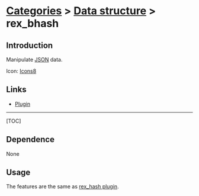 # [Categories](categories.index.html) > [Data structure](datastructure.index.html) > rex_bhash

## Introduction

Manipulate [JSON](http://www.json.org/) data.

Icon: [Icons8](https://icons8.com/)

## Links

- [Plugin](https://rexrainbow.github.io/C3RexDoc/repo/rex_bHash.c3addon)


----

[TOC]

## Dependence

None

## Usage

The features are the same as [rex_hash plugin](rex_hash.html).
